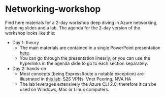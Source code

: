# Networking-workshop
Find here materials for a 2-day workshop deep diving in Azure networking, including slides and a lab. The agenda for the 2-day version of the workshop looks like this:

* Day 1: theory
  - The main materials are contained in a single PowerPoint presentation [here](https://github.com/CSA-OCP-GER/Networking-workshop/raw/master/Azure%20Networking%20Full%20Workshop%20Deck%20-%20Public.pptx).
  - You can go through the presentation linearly, or you can use the hyperlinks in the agenda slide to go to each section separately. 
* Day 2: hands-on
  - Most concepts (being ExpressRoute a notable exception) are illustrated in [this lab](https://github.com/erjosito/azure-networking-lab): S2S VPNs, Vnet Peering, NVA HA
  - The lab leverages extensively the Azure CLI 2.0, therefore it can be used on Windows, Mac or Linux computers.
  

